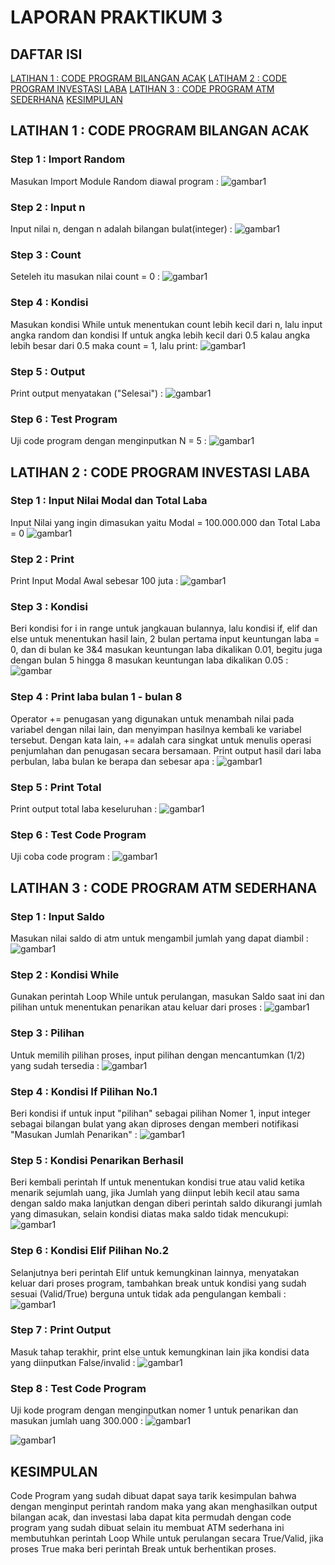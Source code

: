 # LAPORAN PRAKTIKUM 3

## DAFTAR ISI
[LATIHAN 1 : CODE PROGRAM BILANGAN ACAK](#latihan-1--code-program-bilangan-acak)
[LATIHAM 2 : CODE PROGRAM INVESTASI LABA](#latihan-2--code-program-investasi-laba)
[LATIHAN 3 : CODE PROGRAM ATM SEDERHANA](#latihan-3--code-program-atm-sederhana)
[KESIMPULAN](#kesimpulan)

## LATIHAN 1 : CODE PROGRAM BILANGAN ACAK

### Step 1 : Import Random
Masukan Import Module Random diawal program :
![gambar1](ss/1.png)

### Step 2 : Input n
Input nilai n, dengan n adalah bilangan bulat(integer) :
![gambar1](ss/2.png)

### Step 3 : Count
Seteleh itu masukan nilai count = 0 :
![gambar1](ss/3.png)

### Step 4 : Kondisi
Masukan kondisi While untuk menentukan count lebih kecil dari n, lalu input angka random dan kondisi If untuk angka lebih kecil dari 0.5 kalau angka lebih besar dari 0.5 maka count = 1, lalu print:
![gambar1](ss/4.png)

### Step 5 : Output
Print output menyatakan ("Selesai") :
![gambar1](ss/5.png)

### Step 6 : Test Program
Uji code program dengan menginputkan N = 5 :
![gambar1](ss/6.png)

## LATIHAN 2 : CODE PROGRAM INVESTASI LABA

### Step 1 : Input Nilai Modal dan Total Laba
Input Nilai yang ingin dimasukan yaitu Modal = 100.000.000 dan Total Laba = 0
![gambar1](ss/7.png)

### Step 2 : Print
Print Input Modal Awal sebesar 100 juta :
![gambar1](ss/8.png)

### Step 3 : Kondisi
Beri kondisi for i in range untuk jangkauan bulannya, lalu kondisi if, elif dan else untuk menentukan hasil lain, 2 bulan pertama input keuntungan laba = 0, dan di bulan ke 3&4 masukan keuntungan laba dikalikan 0.01, begitu juga dengan bulan 5 hingga 8 masukan keuntungan laba dikalikan 0.05 :
![gambar](ss/9.png)

### Step 4 : Print laba bulan 1 - bulan 8
Operator += penugasan yang digunakan untuk menambah nilai pada variabel dengan nilai lain, dan menyimpan hasilnya kembali ke variabel tersebut. Dengan kata lain, += adalah cara singkat untuk menulis operasi penjumlahan dan penugasan secara bersamaan. Print output hasil dari laba perbulan, laba bulan ke berapa dan sebesar apa :
![gambar1](ss/10.png)

### Step 5 : Print Total
Print output total laba keseluruhan :
![gambar1](ss/11.png)

### Step 6 : Test Code Program
Uji coba code program :
![gambar1](ss/12.png)

## LATIHAN 3 : CODE PROGRAM ATM SEDERHANA

### Step 1 : Input Saldo
Masukan nilai saldo di atm untuk mengambil jumlah yang dapat diambil :
![gambar1](ss/13.png)

### Step 2 : Kondisi While 
Gunakan perintah Loop While untuk perulangan, masukan Saldo saat ini dan pilihan untuk menentukan penarikan atau keluar dari proses :
![gambar1](ss/14.png)

### Step 3 : Pilihan
Untuk memilih pilihan proses, input pilihan dengan mencantumkan (1/2) yang sudah tersedia :
![gambar1](ss/15.png)

### Step 4 : Kondisi If Pilihan No.1
Beri kondisi if untuk input "pilihan" sebagai pilihan Nomer 1, input integer sebagai bilangan bulat yang akan diproses dengan memberi notifikasi "Masukan Jumlah Penarikan" :
![gambar1](ss/16.png)

### Step 5 : Kondisi Penarikan Berhasil
Beri kembali perintah If untuk menentukan kondisi true atau valid ketika menarik sejumlah uang, jika Jumlah yang diinput lebih kecil atau sama dengan saldo maka lanjutkan dengan diberi perintah saldo dikurangi jumlah yang dimasukan, selain kondisi diatas maka saldo tidak mencukupi:
![gambar1](ss/17.png)

### Step 6 :  Kondisi Elif Pilihan No.2
Selanjutnya beri perintah Elif untuk kemungkinan lainnya, menyatakan keluar dari proses program, tambahkan break untuk kondisi yang sudah sesuai (Valid/True) berguna untuk tidak ada pengulangan kembali : 
![gambar1](ss/18.png)

### Step 7 : Print Output
Masuk tahap terakhir, print else untuk kemungkinan lain jika kondisi data yang diinputkan False/invalid :
![gambar1](ss/19.png)

### Step 8 : Test Code Program 
Uji kode program dengan menginputkan nomer 1 untuk penarikan dan masukan jumlah uang 300.000 :
![gambar1](ss/20.png)

![gambar1](ss/21.png)

## KESIMPULAN
Code Program yang sudah dibuat dapat saya tarik kesimpulan bahwa dengan menginput perintah random maka yang akan menghasilkan output bilangan acak, dan investasi laba dapat kita permudah dengan code program yang sudah dibuat selain itu membuat ATM sederhana ini membutuhkan perintah Loop While untuk perulangan secara True/Valid, jika proses True maka beri perintah Break untuk berhentikan proses. 